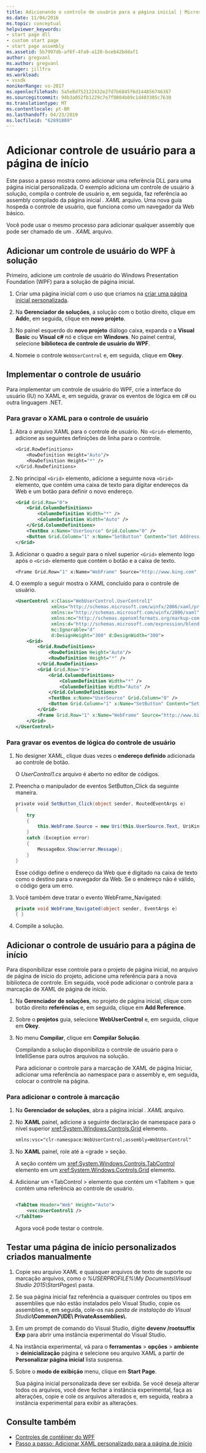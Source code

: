 ```yaml
---
title: Adicionando o controle de usuário para a página inicial | Microsoft Docs
ms.date: 11/04/2016
ms.topic: conceptual
helpviewer_keywords:
- start page dll
- custom start page
- start page assembly
ms.assetid: 5b7997db-af6f-4fa9-a128-bceb42bddaf1
author: gregvanl
ms.author: gregvanl
manager: jillfra
ms.workload:
- vssdk
monikerRange: vs-2017
ms.openlocfilehash: 5a5e8d752122432e27d7b6845f6d144856746387
ms.sourcegitcommit: 94b3a052fb1229c7e7f8804b09c1d403385c7630
ms.translationtype: MT
ms.contentlocale: pt-BR
ms.lasthandoff: 04/23/2019
ms.locfileid: "62891809"
---
```

# <a name="add-user-control-to-the-start-page"></a>Adicionar controle de usuário para a página de início

Este passo a passo mostra como adicionar uma referência DLL para uma página inicial personalizada. O exemplo adiciona um controle de usuário à solução, compila o controle de usuário e, em seguida, faz referência ao assembly compilado da página inicial *. XAML* arquivo. Uma nova guia hospeda o controle de usuário, que funciona como um navegador da Web básico.

Você pode usar o mesmo processo para adicionar qualquer assembly que pode ser chamado de um *. XAML* arquivo.

## <a name="add-a-wpf-user-control-to-the-solution"></a>Adicionar um controle de usuário do WPF à solução

Primeiro, adicione um controle de usuário do Windows Presentation Foundation (WPF) para a solução de página inicial.

1. Criar uma página inicial com o uso que criamos na [criar uma página inicial personalizada](../extensibility/creating-a-custom-start-page.md).

2. Na **Gerenciador de soluções**, a solução com o botão direito, clique em **Add**e, em seguida, clique em **novo projeto**.

3. No painel esquerdo do **novo projeto** diálogo caixa, expanda o a **Visual Basic** ou **Visual c#** nó e clique em **Windows**. No painel central, selecione **biblioteca de controle de usuário do WPF**.

4. Nomeie o controle `WebUserControl` e, em seguida, clique em **Okey**.

## <a name="implement-the-user-control"></a>Implementar o controle de usuário

Para implementar um controle de usuário do WPF, crie a interface do usuário (IU) no XAML e, em seguida, gravar os eventos de lógica em c# ou outra linguagem .NET.

### <a name="to-write-the-xaml-for-the-user-control"></a>Para gravar o XAML para o controle de usuário

1. Abra o arquivo XAML para o controle de usuário. No `<Grid>` elemento, adicione as seguintes definições de linha para o controle.

    ```vb
    <Grid.RowDefinitions>
        <RowDefinition Height="Auto"/>
        <RowDefinition Height="*" />
    </Grid.RowDefinitions>

    ```

2. No principal `<Grid>` elemento, adicione a seguinte nova `<Grid>` elemento, que contém uma caixa de texto para digitar endereços da Web e um botão para definir o novo endereço.

    ```xml
    <Grid Grid.Row="0">
        <Grid.ColumnDefinitions>
            <ColumnDefinition Width="*" />
            <ColumnDefinition Width="Auto" />
        </Grid.ColumnDefinitions>
        <TextBox x:Name="UserSource" Grid.Column="0" />
        <Button Grid.Column="1" x:Name="SetButton" Content="Set Address" Click="SetButton_Click" />
    </Grid>
    ```

3. Adicionar o quadro a seguir para o nível superior `<Grid>` elemento logo após o `<Grid>` elemento que contém o botão e a caixa de texto.

    ```vb
    <Frame Grid.Row="1" x:Name="WebFrame" Source="http://www.bing.com" Navigated="WebFrame_Navigated" />
    ```

4. O exemplo a seguir mostra o XAML concluído para o controle de usuário.

    ```xml
    <UserControl x:Class="WebUserControl.UserControl1"
                 xmlns="http://schemas.microsoft.com/winfx/2006/xaml/presentation"
                 xmlns:x="http://schemas.microsoft.com/winfx/2006/xaml"
                 xmlns:mc="http://schemas.openxmlformats.org/markup-compatibility/2006"
                 xmlns:d="http://schemas.microsoft.com/expression/blend/2008"
                 mc:Ignorable="d"
                 d:DesignHeight="300" d:DesignWidth="300">
        <Grid>
            <Grid.RowDefinitions>
                <RowDefinition Height="Auto"/>
                <RowDefinition Height="*" />
            </Grid.RowDefinitions>
            <Grid Grid.Row="0">
                <Grid.ColumnDefinitions>
                    <ColumnDefinition Width="*" />
                    <ColumnDefinition Width="Auto" />
                </Grid.ColumnDefinitions>
                <TextBox x:Name="UserSource" Grid.Column="0" />
                <Button Grid.Column="1" x:Name="SetButton" Content="Set Address" Click="SetButton_Click" />
            </Grid>
            <Frame Grid.Row="1" x:Name="WebFrame" Source="http://www.bing.com" Navigated="WebFrame_Navigated" />
        </Grid>
    </UserControl>

    ```

### <a name="to-write-the-code-behind-events-for-the-user-control"></a>Para gravar os eventos de lógica do controle de usuário

1. No designer XAML, clique duas vezes o **endereço definido** adicionada ao controle de botão.

    O *UserControl1.cs* arquivo é aberto no editor de códigos.

2. Preencha o manipulador de eventos SetButton_Click da seguinte maneira.

    ```csharp
    private void SetButton_Click(object sender, RoutedEventArgs e)
    {
        try
        {
            this.WebFrame.Source = new Uri(this.UserSource.Text, UriKind.Absolute);
        }
        catch (Exception error)
        {
            MessageBox.Show(error.Message);
        }
    }
    ```

    Esse código define o endereço da Web que é digitado na caixa de texto como o destino para o navegador da Web. Se o endereço não é válido, o código gera um erro.

3. Você também deve tratar o evento WebFrame_Navigated:

    ```csharp
    private void WebFrame_Navigated(object sender, EventArgs e)
    { }
    ```

4. Compile a solução.

## <a name="add-the-user-control-to-the-start-page"></a>Adicionar o controle de usuário para a página de início

Para disponibilizar esse controle para o projeto de página inicial, no arquivo de página de início do projeto, adicione uma referência para a nova biblioteca de controle. Em seguida, você pode adicionar o controle para a marcação de XAML de página de início.

1. Na **Gerenciador de soluções**, no projeto de página inicial, clique com botão direito **referências** e, em seguida, clique em **Add Reference**.

2. Sobre o **projetos** guia, selecione **WebUserControl** e, em seguida, clique em **Okey**.

3. No menu **Compilar**, clique em **Compilar Solução**.

    Compilando a solução disponibiliza o controle de usuário para o IntelliSense para outros arquivos na solução.

    Para adicionar o controle para a marcação de XAML de página Iniciar, adicionar uma referência ao namespace para o assembly e, em seguida, colocar o controle na página.

### <a name="to-add-the-control-to-the-markup"></a>Para adicionar o controle à marcação

1. Na **Gerenciador de soluções**, abra a página inicial *. XAML* arquivo.

2. No **XAML** painel, adicione a seguinte declaração de namespace para o nível superior <xref:System.Windows.Controls.Grid> elemento.

   ```xml
   xmlns:vsc="clr-namespace:WebUserControl;assembly=WebUserControl"
   ```

3. No **XAML** painel, role até a \<grade > seção.

    A seção contém um <xref:System.Windows.Controls.TabControl> elemento em um <xref:System.Windows.Controls.Grid> elemento.

4. Adicionar um \<TabControl > elemento que contém um \<TabItem > que contém uma referência ao controle de usuário.

    ```xml

    <TabItem Header="Web" Height="Auto">
        <vsc:UserControl1 />
    </TabItem>

    ```

    Agora você pode testar o controle.

## <a name="test-a-manually-created-custom-start-page"></a>Testar uma página de início personalizados criados manualmente

1. Copie seu arquivo XAML e quaisquer arquivos de texto de suporte ou marcação arquivos, como o *%USERPROFILE%\My Documents\Visual Studio 2015\StartPages\\*  pasta.

2. Se sua página inicial faz referência a quaisquer controles ou tipos em assemblies que não estão instalados pelo Visual Studio, copie os assemblies e, em seguida, cole-os nas _pasta de instalação do Visual Studio_**\Common7\IDE\ PrivateAssemblies\\**.

3. Em um prompt de comando do Visual Studio, digite **devenv /rootsuffix Exp** para abrir uma instância experimental do Visual Studio.

4. Na instância experimental, vá para o **ferramentas** > **opções** > **ambiente** > **deinicialização** página e selecione seu arquivo XAML a partir de **Personalizar página inicial** lista suspensa.

5. Sobre o **modo de exibição** menu, clique em **Start Page**.

    Sua página inicial personalizada deve ser exibida. Se você deseja alterar todos os arquivos, você deve fechar a instância experimental, faça as alterações, copie e cole os arquivos alterados e, em seguida, reabra a instância experimental para exibir as alterações.

## <a name="see-also"></a>Consulte também

- [Controles de contêiner do WPF](https://msdn.microsoft.com/library/a0177167-d7db-4205-9607-8ae316952566)
- [Passo a passo: Adicionar XAML personalizado para a página de início](../extensibility/walkthrough-adding-custom-xaml-to-the-start-page.md)
